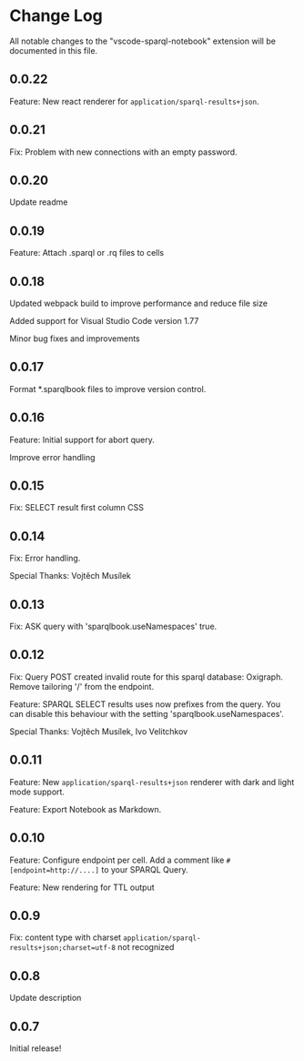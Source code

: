 # Change Log

All notable changes to the "vscode-sparql-notebook" extension will be documented in this file.

## 0.0.22

Feature: New react renderer for `application/sparql-results+json`.

## 0.0.21

Fix: Problem with new connections with an empty password.

## 0.0.20

Update readme
## 0.0.19

Feature: Attach .sparql or .rq files to cells

##  0.0.18

Updated webpack build to improve performance and reduce file size

Added support for Visual Studio Code version 1.77

Minor bug fixes and improvements 

##  0.0.17

Format *.sparqlbook files to improve version control. 

##  0.0.16

Feature: Initial support for abort query.

Improve error handling

##  0.0.15

Fix: SELECT result first column CSS

## 0.0.14

Fix: Error handling.

Special Thanks: Vojtěch Musílek

## 0.0.13

Fix: ASK query with 'sparqlbook.useNamespaces' true.

## 0.0.12

Fix: Query POST created invalid route for this sparql database: Oxigraph. Remove tailoring '/' from the endpoint.

Feature: SPARQL SELECT results uses now prefixes from the query. You can disable this behaviour with the setting 'sparqlbook.useNamespaces'.

Special Thanks: Vojtěch Musílek, Ivo Velitchkov

## 0.0.11

Feature: New `application/sparql-results+json` renderer with dark and light mode support.

Feature: Export Notebook as Markdown.

## 0.0.10

Feature: Configure endpoint per cell. Add a comment like `# [endpoint=http://....]` to your SPARQL Query.

Feature: New rendering for TTL output

## 0.0.9

Fix: content type with charset `application/sparql-results+json;charset=utf-8` not recognized

## 0.0.8

Update description

## 0.0.7

Initial release!
